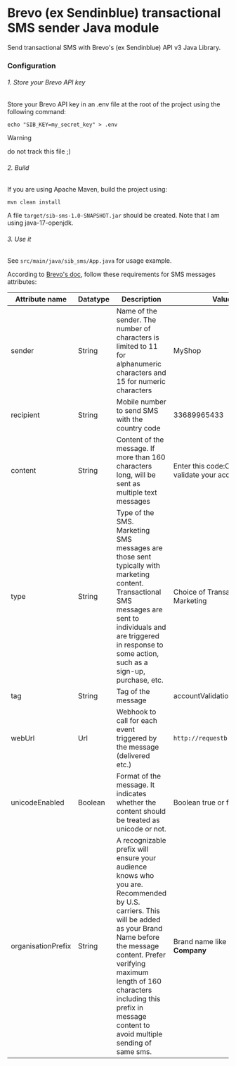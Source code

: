 # Brevo (ex Sendinblue) transactional SMS sender Java module

Send transactional SMS with Brevo's (ex Sendinblue) API v3 Java Library.

### Configuration

###### 1. Store your Brevo API key

Store your Brevo API key in an .env file at the root of the project using the following command:

```
echo "SIB_KEY=my_secret_key" > .env
```
> [!WARNING]
> do not track this file ;)

###### 2. Build

If you are using Apache Maven, build the project using:
```
mvn clean install
```
A file `target/sib-sms-1.0-SNAPSHOT.jar` should be created. Note that I am using java-17-openjdk.

###### 3. Use it

See `src/main/java/sib_sms/App.java` for usage example.

According to [Brevo's doc](https://developers.brevo.com/docs/transactional-sms-endpoints), follow these requirements for SMS messages attributes:

| Attribute name      | Datatype | Description                                                                                                                                                               | Value                                               |
|---------------------|----------|---------------------------------------------------------------------------------------------------------------------------------------------------------------------------|-----------------------------------------------------|
| sender              | String   | Name of the sender. The number of characters is limited to 11 for alphanumeric characters and 15 for numeric characters                                                    | MyShop                                              |
| recipient           | String   | Mobile number to send SMS with the country code                                                                                                                           | 33689965433                                         |
| content             | String   | Content of the message. If more than 160 characters long, will be sent as multiple text messages                                                                           | Enter this code:CCJJG8 to validate your account     |
| type                | String   | Type of the SMS. Marketing SMS messages are those sent typically with marketing content. Transactional SMS messages are sent to individuals and are triggered in response to some action, such as a sign-up, purchase, etc. | Choice of Transactional and Marketing               |
| tag                 | String   | Tag of the message                                                                                                                                                         | accountValidation                                   |
| webUrl              | Url      | Webhook to call for each event triggered by the message (delivered etc.)                                                                                                   | `http://requestb.in/173lyyx1`                       |
| unicodeEnabled      | Boolean  | Format of the message. It indicates whether the content should be treated as unicode or not.                                                                               | Boolean true or false                               |
| organisationPrefix  | String   | A recognizable prefix will ensure your audience knows who you are. Recommended by U.S. carriers. This will be added as your Brand Name before the message content. Prefer verifying maximum length of 160 characters including this prefix in message content to avoid multiple sending of same sms. | Brand name like **My Company**                      |
